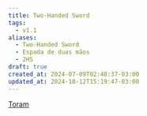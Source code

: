 ```yaml
---
title: Two-Handed Sword
tags:
  - v1.1
aliases:
  - Two-Handed Sword
  - Espada de duas mãos
  - 2HS
draft: true
created_at: 2024-07-09T02:48:37-03:00
updated_at: 2024-10-12T15:19:47-03:00
---
```


[Toram](../26/Toram.md)
